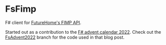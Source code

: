 # FsFimp

F# client for [FutureHome's FIMP API](https://github.com/futurehomeno/fimp-api).

Started out as a contribution to the [F# advent calendar 2022](https://sergeytihon.com/2022/10/28/f-advent-calendar-in-english-2022/). Check out the [FsAdvent2022](https://github.com/atlemann/FsFimp/tree/FsAdvent2022) branch for the code used in that blog post.
